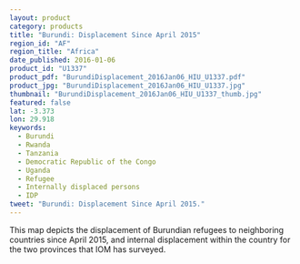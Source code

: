 ```yaml
---
layout: product
category: products
title: "Burundi: Displacement Since April 2015"
region_id: "AF"
region_title: "Africa"
date_published: 2016-01-06
product_id: "U1337"
product_pdf: "BurundiDisplacement_2016Jan06_HIU_U1337.pdf"
product_jpg: "BurundiDisplacement_2016Jan06_HIU_U1337.jpg"
thumbnail: "BurundiDisplacement_2016Jan06_HIU_U1337_thumb.jpg"
featured: false
lat: -3.373
lon: 29.918
keywords:
  - Burundi
  - Rwanda
  - Tanzania
  - Democratic Republic of the Congo
  - Uganda
  - Refugee
  - Internally displaced persons
  - IDP
tweet: "Burundi: Displacement Since April 2015."
---
```

This map depicts the displacement of Burundian refugees to neighboring countries since April 2015, and internal displacement within the country for the two provinces that IOM has surveyed.
